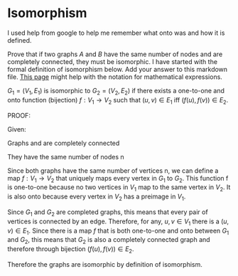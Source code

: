 # Isomorphism


I used help from google to help me remember what onto was and how it is defined.

Prove that if two graphs $A$ and $B$ have the same number of nodes and are
completely connected, they must be isomorphic. I have started with the formal
definition of isomorphism below. Add your answer to this markdown file. [This
page](https://docs.github.com/en/get-started/writing-on-github/working-with-advanced-formatting/writing-mathematical-expressions)
might help with the notation for mathematical expressions.

$G_1=(V_1 , E_1)$ is isomorphic to $G_2 = (V_2, E_2)$ if there exists a
one-to-one and onto function (bijection) $f: V_1 \rightarrow V_2$ such that $(u,v)
\in E_1$ iff $(f(u),f(v)) \in E_2$.

PROOF:

Given:

Graphs  and  are completely connected

They have the same number of nodes n


Since both graphs have the same number of vertices n, we can define a map $f: V_1 \rightarrow V_2$  that 
uniquely maps every vertex in $G_1$ to $G_2$. This function f is one-to-one
because no two vertices in $V_1$ map to the same vertex in $V_2$.
It is also onto because every vertex in $V_2$ has a preimage in $V_1$.

Since $G_1$ and $G_2$ are completed graphs, this means that every pair of vertices
is connected by an edge. Therefore, for any, $u,v \in V_1$  there is a
$(u,v) \in E_1$. Since there is a map $f$ that is both one-to-one and onto between
$G_1$ and $G_2$, this means that $G_2$ is also a completely connected graph and 
therefore through bijection $(f(u),f(v)) \in E_2$.

Therefore the graphs are isomorphic by definition of isomorphism.
